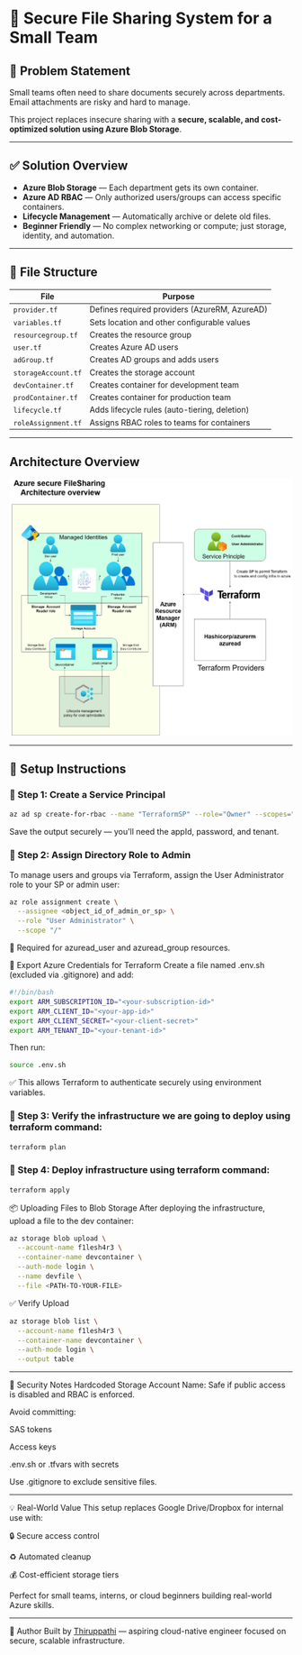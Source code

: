 # 🔐 Secure File Sharing System for a Small Team

## 📌 Problem Statement

Small teams often need to share documents securely across departments.  
Email attachments are risky and hard to manage.  

This project replaces insecure sharing with a **secure, scalable, and cost-optimized solution using Azure Blob Storage**.

---

## ✅ Solution Overview

- **Azure Blob Storage** — Each department gets its own container.  
- **Azure AD RBAC** — Only authorized users/groups can access specific containers.  
- **Lifecycle Management** — Automatically archive or delete old files.  
- **Beginner Friendly** — No complex networking or compute; just storage, identity, and automation.

---

## 🧱 File Structure

| File | Purpose |
|------|----------|
| `provider.tf` | Defines required providers (AzureRM, AzureAD) |
| `variables.tf` | Sets location and other configurable values |
| `resourcegroup.tf` | Creates the resource group |
| `user.tf` | Creates Azure AD users |
| `adGroup.tf` | Creates AD groups and adds users |
| `storageAccount.tf` | Creates the storage account |
| `devContainer.tf` | Creates container for development team |
| `prodContainer.tf` | Creates container for production team |
| `lifecycle.tf` | Adds lifecycle rules (auto-tiering, deletion) |
| `roleAssignment.tf` | Assigns RBAC roles to teams for containers |

---

## Architecture Overview

![Architecture Overview](../fileSharing/azure-file-sharing.jpg)

---


## 🚀 Setup Instructions

### 🔹 Step 1: Create a Service Principal

```bash
az ad sp create-for-rbac --name "TerraformSP" --role="Owner" --scopes="/subscriptions/<sub_id>"
```
Save the output securely — you'll need the appId, password, and tenant.


### 🔹 Step 2: Assign Directory Role to Admin
To manage users and groups via Terraform, assign the User Administrator role to your SP or admin user:


```bash copy code
az role assignment create \
  --assignee <object_id_of_admin_or_sp> \
  --role "User Administrator" \
  --scope "/"

```
🔐 Required for azuread_user and azuread_group resources.

🔧 Export Azure Credentials for Terraform
Create a file named .env.sh (excluded via .gitignore) and add:

``` bash
#!/bin/bash 
export ARM_SUBSCRIPTION_ID="<your-subscription-id>"
export ARM_CLIENT_ID="<your-app-id>"
export ARM_CLIENT_SECRET="<your-client-secret>"
export ARM_TENANT_ID="<your-tenant-id>"

```
Then run:
```bash
source .env.sh
```
✅ This allows Terraform to authenticate securely using environment variables.

### 🔹 Step 3: Verify the infrastructure we are going to deploy using terraform command:

```bash
terraform plan
```

### 🔹 Step 4: Deploy infrastructure using terraform command:

```bash
terraform apply
```


📦 Uploading Files to Blob Storage
After deploying the infrastructure, upload a file to the dev container:

```bash
az storage blob upload \
  --account-name f1lesh4r3 \
  --container-name devcontainer \
  --auth-mode login \
  --name devfile \
  --file <PATH-TO-YOUR-FILE>
```

✅ Verify Upload

```bash
az storage blob list \
  --account-name f1lesh4r3 \
  --container-name devcontainer \
  --auth-mode login \
  --output table
```

---
🔐 Security Notes
Hardcoded Storage Account Name: Safe if public access is disabled and RBAC is enforced.

Avoid committing:

SAS tokens

Access keys

.env.sh or .tfvars with secrets

Use .gitignore to exclude sensitive files.

---

💡 Real-World Value
This setup replaces Google Drive/Dropbox for internal use with:

🔒 Secure access control

♻️ Automated cleanup

💰 Cost-efficient storage tiers

Perfect for small teams, interns, or cloud beginners building real-world Azure skills.

---

🙌 Author
Built by [Thiruppathi](https://github.com/thiru2612) — aspiring cloud-native engineer focused on secure, scalable infrastructure.